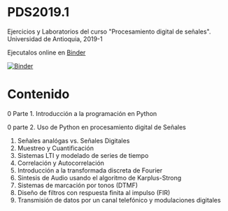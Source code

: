 # PDS2019.1

Ejercicios y Laboratorios del curso "Procesamiento digital de señales". Universidad de Antioquia, 2019-1

Ejecutalos online en [Binder](https://mybinder.org/)

[![Binder](https://mybinder.org/badge_logo.svg)](https://mybinder.org/v2/gh/jcvasquezc/PDS2019.1/master)

# Contenido

0 Parte 1. Introducción a la programación en Python

0 parte 2. Uso de Python en procesamiento digital de Señales

1. Señales analógas vs. Señales Digitales
2. Muestreo y Cuantificación
3. Sistemas LTI y modelado de series de tiempo
4. Correlación y Autocorrelación
5. Introducción a la transformada discreta de Fourier
6. Sintesis de Audio usando el algoritmo de Karplus-Strong
7. Sistemas de marcación por tonos (DTMF)
8. Diseño de filtros con respuesta finita al impulso (FIR)
9. Transmisión de datos por un canal telefónico y modulaciones digitales
